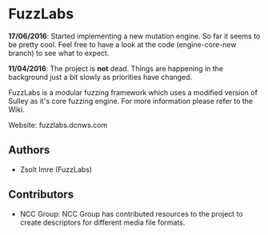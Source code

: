 # FuzzLabs

**17/06/2016**: Started implementing a new mutation engine. So far it seems to be pretty cool. Feel free to have a look at the code (engine-core-new branch) to see what to expect.

**11/04/2016**: The project is **not** dead. Things are happening in the background just a bit slowly as priorities have changed.


FuzzLabs is a modular fuzzing framework which uses a modified version of Sulley as it's core fuzzing engine.
For more information please refer to the Wiki.

Website: fuzzlabs.dcnws.com

## Authors

 - Zsolt Imre (FuzzLabs)

## Contributors

 - NCC Group: NCC Group has contributed resources to the project to create descriptors for different media file formats.


